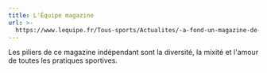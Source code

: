 ```yaml
---
title: L'Équipe magazine
url: >-
  https://www.lequipe.fr/Tous-sports/Actualites/-a-fond-un-magazine-de-sport-pour-les-enfants/1367691
---
```


Les piliers de ce magazine indépendant sont la diversité, la mixité et l'amour de toutes les pratiques sportives.
